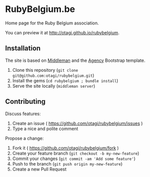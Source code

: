 # RubyBelgium.be

Home page for the Ruby Belgium association.

You can preview it at http://otagi.github.io/rubybelgium.

## Installation

The site is based on [Middleman](https://middlemanapp.com) and the [Agency](http://startbootstrap.com/template-overviews/agency/) Bootstrap template.

1. Clone this repository (`git clone git@github.com:otagi/rubybelgium.git`)
2. Install the gems (`cd rubybelgium ; bundle install`)
3. Serve the site locally (`middleman server`)

## Contributing

Discuss features:

1. Create an issue ( https://github.com/otagi/rubybelgium/issues )
2. Type a nice and polite comment

Propose a change:

1. Fork it ( https://github.com/otagi/rubybelgium/fork )
2. Create your feature branch (`git checkout -b my-new-feature`)
3. Commit your changes (`git commit -am 'Add some feature'`)
4. Push to the branch (`git push origin my-new-feature`)
5. Create a new Pull Request
